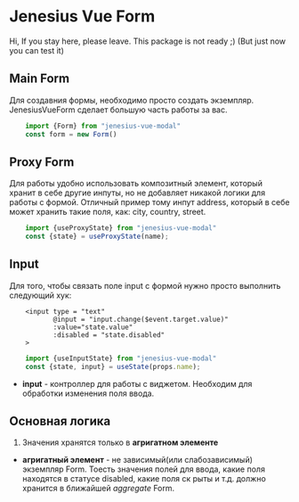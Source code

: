 # Jenesius Vue Form
Hi, If you stay here, please leave. This package is not ready ;)
(But just now you can test it)

## Main Form
Для создавния формы, необходимо просто создать экземпляр. JenesiusVueForm сделает
большую часть работы за вас.

```js
    import {Form} from "jenesius-vue-modal"
    const form = new Form()
```

## Proxy Form
Для работы удобно использовать композитный элемент, который хранит в себе другие
инпуты, но не добавляет никакой логики для работы с формой. Отличный пример тому
инпут address, который в себе может хранить такие поля, как: city, country, street.

```ts
    import {useProxyState} from "jenesius-vue-modal"
    const {state} = useProxyState(name);
```

## Input
Для того, чтобы связать поле input с формой нужно просто выполнить следующий хук:
```vue
    <input type = "text" 
           @input = "input.change($event.target.value)" 
           :value="state.value"
           :disabled = "state.disabled"
    >
```
```js
    import {useInputState} from "jenesius-vue-modal"
    const {state, input} = useState(props.name);
```
- **input** - контроллер для работы с виджетом. Необходим для обработки изменения
поля ввода.


## Основная логика
1. Значения хранятся только в **агригатном элементе**
- **агригатный элемент** - не зависимый(или слабозависимый) экземпляр Form. Тоесть
значения полей для ввода, какие поля находятся в статусе disabled, какие поля ск
рыты и т.д. должно хранится в ближайшей *aggregate* Form.
